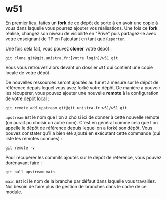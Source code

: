 # w51

En premier lieu, faites un **fork** de ce dépôt de sorte à en avoir une copie à vous dans laquelle vous pourrez ajouter vos réalisations.
Une fois ce **fork** réalisé, changez son niveau de visibilité en "Privé" puis partagez-le avec votre enseignant de TP en l'ajoutant en tant que `Reporter`.

Une fois cela fait, vous pouvez **cloner** votre dépôt :
```
git clone git@git.unistra.fr:[votre login]/w51.git
```

Vous vous retrouvez alors devant un dossier `w51` qui contient une copie locale de votre dépôt.

De nouvelles ressources seront ajoutés au fur et à mesure sur le dépôt de référence depuis lequel vous avez forké votre dépôt.
De manière à pouvoir les récupérer, vous pouvez ajouter une nouvelle **remote** à la configuration de votre dépôt local :
```
git remote add upstream git@git.unistra.fr:w51/w51.git
````

`upstream` est le nom que l'on a choisi ici de donner à cette nouvelle remote (on aurait pu choisir un autre nom).
C'est en général comme cela que l'on appelle le dépôt de référence depuis lequel on a forké son dépôt.
Vous pouvez constater qu'il a bien été ajouté en exécutant cette commande (qui liste les remotes connues) :
```
git remote -v
```

Pour récupérer les commits ajoutés sur le dépôt de référence, vous pouvez dorénavant faire :
```
git pull upstream main
```

`main` est ici le nom de la branche par défaut dans laquelle vous travaillez.
Nul besoin de faire plus de gestion de branches dans le cadre de ce module.